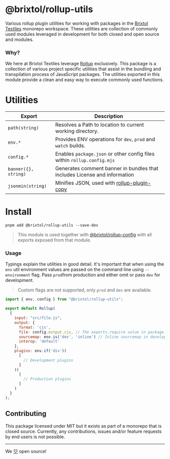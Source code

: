 # @brixtol/rollup-utils

Various rollup plugin utilities for working with packages in the [Brixtol Textiles](https://brixtoltextiles.com) monorepo workspace. These utilities are collection of commonly used modules leveraged in development for both closed and open source and modules.

### Why?

We here at Brixtol Textiles leverage [Rollup](https://rollupjs.org/guide/en/) exclusively. This package is a collection of various project specific utilities that assist in the bundling and transpilation process of JavaScript packages. The utilities exported in this module provide a clean and easy way to execute commonly used functions.

# Utilities

| Export               | Description                                                               |
| -------------------- | ------------------------------------------------------------------------- |
| `path(string)`       | Resolves a Path to location to current working directory.                 |
| `env.*`              | Provides ENV operations for `dev`, `prod` and `watch` builds.             |
| `config.*`           | Enables `package.json` or other config files within `rollup.config.mjs`   |
| `banner({}, string)` | Generates comment banner in bundles that includes License and information |
| `jsonmin(string)`    | Minifies JSON, used with [rollup-plugin-copy](https://git.io/J0Lv9)       |

# Install

```cli
pnpm add @brixtol/rollup-utils --save-dev
```

> This module is used together with [@brixtol/rollup-config](https://github.com/brixtol/rollup-config) with all exports exposed from that module.

### Usage

Typings explain the utilities in good detail. It's important that when using the `env` util environment values are passed on the command line using `--environment` flag. Pass `prod`from production and either omit or pass `dev` for development.

> Custom flags are not supported, only `prod` and `dev` are available.

<!-- prettier-ignore -->
```js
import { env, config } from "@brixtol/rollup-utils";

export default Rollup(
  {
    input: "src/file.js",
    output: {
      format: 'cjs',
      file: config.output.cjs, // The exports.require value in package.json
      sourcemap: env.is('dev', 'inline') // Inline sourcemap in development else false
      interop: 'default'
    },
    plugins: env.if('div')(
      [
        // Development plugins
      ]
    )(
      [
        // Production plugins
      ]
    )
  }
);
```

## Contributing

This package licensed under MIT but it exists as part of a monorepo that is closed source. Currently, any contributions, issues and/or feature requests by end users is not possible.

---

We [♡](https://www.brixtoltextiles.com/discount/4D3V3L0P3RS]) open source!

